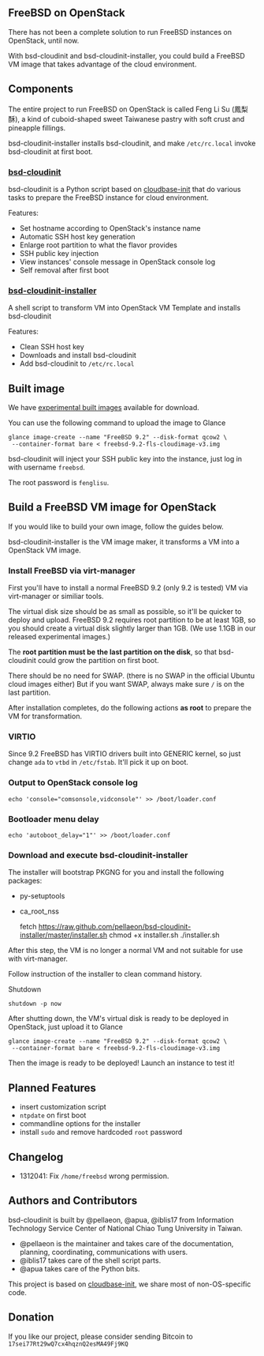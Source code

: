 ## FreeBSD on OpenStack
There has not been a complete solution to run FreeBSD instances on OpenStack, until now.

With bsd-cloudinit and bsd-cloudinit-installer, you could build a FreeBSD VM image that takes advantage of the cloud environment.

## Components
The entire project to run FreeBSD on OpenStack is called Feng Li Su (鳳梨酥), a kind of cuboid-shaped sweet Taiwanese pastry with soft crust and pineapple fillings.

bsd-cloudinit-installer installs bsd-cloudinit, and make `/etc/rc.local` invoke bsd-cloudinit at first boot.
### [bsd-cloudinit](https://github.com/pellaeon/bsd-cloudinit)
bsd-cloudinit is a Python script based on [cloudbase-init](https://github.com/cloudbase/cloudbase-init/) that do various tasks to prepare the FreeBSD instance for cloud environment.

Features:
* Set hostname according to OpenStack's instance name
* Automatic SSH host key generation
* Enlarge root partition to what the flavor provides
* SSH public key injection
* View instances' console message in OpenStack console log
* Self removal after first boot

### [bsd-cloudinit-installer](https://github.com/pellaeon/bsd-cloudinit-installer)
A shell script to transform VM into OpenStack VM Template and installs bsd-cloudinit

Features:
* Clean SSH host key
* Downloads and install bsd-cloudinit
* Add bsd-cloudinit to `/etc/rc.local`

## Built image
We have [experimental built images](http://images.openstack.nctu.edu.tw/bsd-cloudinit/) available for download.

You can use the following command to upload the image to Glance

    glance image-create --name "FreeBSD 9.2" --disk-format qcow2 \
     --container-format bare < freebsd-9.2-fls-cloudimage-v3.img

bsd-cloudinit will inject your SSH public key into the instance, just log in with username `freebsd`.

The root password is `fenglisu`.

## Build a FreeBSD VM image for OpenStack
If you would like to build your own image, follow the guides below.

bsd-cloudinit-installer is the VM image maker, it transforms a VM into a OpenStack VM image.

### Install FreeBSD via virt-manager
First you'll have to install a normal FreeBSD 9.2 (only 9.2 is tested) VM via virt-manager or similiar tools.

The virtual disk size should be as small as possible, so it'll be quicker to deploy and upload. FreeBSD 9.2 requires root partition to be at least 1GB, so you should create a virtual disk slightly larger than 1GB. (We use 1.1GB in our released experimental images.)

The **root partition must be the last partition on the disk**, so that bsd-cloudinit could grow the partition on first boot.

There should be no need for SWAP. (there is no SWAP in the official Ubuntu cloud images either) But if you want SWAP, always make sure `/` is on the last partition.

After installation completes, do the following actions **as root** to prepare the VM for transformation.

### VIRTIO
Since 9.2 FreeBSD has VIRTIO drivers built into GENERIC kernel, so just change `ada` to `vtbd` in `/etc/fstab`. It'll pick it up on boot.

### Output to OpenStack console log
    echo 'console="comsonsole,vidconsole"' >> /boot/loader.conf
### Bootloader menu delay
    echo 'autoboot_delay="1"' >> /boot/loader.conf
### Download and execute bsd-cloudinit-installer

The installer will bootstrap PKGNG for you and install the following packages:

* py-setuptools
* ca_root_nss


    fetch https://raw.github.com/pellaeon/bsd-cloudinit-installer/master/installer.sh
    chmod +x installer.sh
    ./installer.sh

After this step, the VM is no longer a normal VM and not suitable for use with virt-manager.

Follow instruction of the installer to clean command history.

Shutdown

    shutdown -p now

After shutting down, the VM's virtual disk is ready to be deployed in OpenStack, just upload it to Glance

    glance image-create --name "FreeBSD 9.2" --disk-format qcow2 \
     --container-format bare < freebsd-9.2-fls-cloudimage-v3.img

Then the image is ready to be deployed! Launch an instance to test it!

## Planned Features
* insert customization script
* `ntpdate` on first boot
* commandline options for the installer
* install `sudo` and remove hardcoded `root` password

## Changelog
* 1312041: Fix `/home/freebsd` wrong permission.

## Authors and Contributors
bsd-cloudinit is built by @pellaeon, @apua, @iblis17 from Information Technology Service Center
 of National Chiao Tung University in Taiwan.

* @pellaeon is the maintainer and takes care of the documentation, planning, coordinating, communications with users.
* @iblis17 takes care of the shell script parts.
* @apua takes care of the Python bits.

This project is based on [cloudbase-init](https://github.com/cloudbase/cloudbase-init), we share most of non-OS-specific code.
## Donation
If you like our project, please consider sending Bitcoin to `17sei77Rt29wQ7cx4hqznQ2esMA49Fj9KQ`
